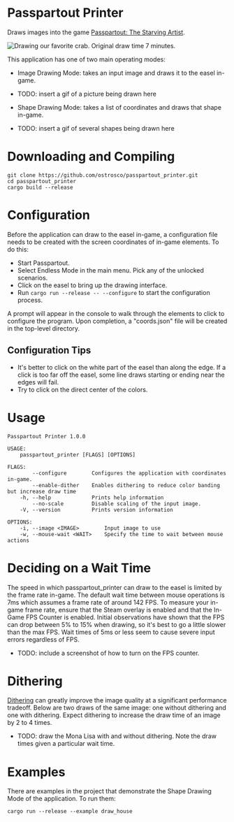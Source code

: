 # Passpartout Printer

Draws images into the game [Passpartout: The Starving Artist](http://store.steampowered.com/app/582550/Passpartout_The_Starving_Artist/).

![Drawing our favorite crab. Original draw time 7 minutes.](https://thumbs.gfycat.com/SevereViciousBittern-size_restricted.gif)

This application has one of two main operating modes:

* Image Drawing Mode: takes an input image and draws it to the easel in-game.

- TODO: insert a gif of a picture being drawn here

* Shape Drawing Mode: takes a list of coordinates and draws that shape in-game.

- TODO: insert a gif of several shapes being drawn here

# Downloading and Compiling

```
git clone https://github.com/ostrosco/passpartout_printer.git
cd passpartout_printer
cargo build --release
```

# Configuration

Before the application can draw to the easel in-game, a configuration
file needs to be created with the screen coordinates of in-game elements.
To do this:

* Start Passpartout.
* Select Endless Mode in the main menu. Pick any of the unlocked scenarios.
* Click on the easel to bring up the drawing interface.
* Run `cargo run --release -- --configure` to start the configuration process.

A prompt will appear in the console to walk through the elements to click
to configure the program. Upon completion, a "coords.json" file will be created
in the top-level directory.

## Configuration Tips

* It's better to click on the white part of the easel than along the edge. If
  a click is too far off the easel, some line draws starting or ending near the
  edges will fail.
* Try to click on the direct center of the colors.


# Usage

```
Passpartout Printer 1.0.0

USAGE:
    passpartout_printer [FLAGS] [OPTIONS]

FLAGS:
        --configure        Configures the application with coordinates in-game.
        --enable-dither    Enables dithering to reduce color banding but increase draw time
    -h, --help             Prints help information
        --no-scale         Disable scaling of the input image.
    -V, --version          Prints version information

OPTIONS:
    -i, --image <IMAGE>        Input image to use
    -w, --mouse-wait <WAIT>    Specify the time to wait between mouse actions
```

# Deciding on a Wait Time

The speed in which passpartout_printer can draw to the easel is limited by the
frame rate in-game. The default wait time between mouse operations is 7ms which
assumes a frame rate of around 142 FPS. To measure your in-game frame rate,
ensure that the Steam overlay is enabled and that the In-Game FPS Counter is
enabled. Initial observations have shown that the FPS can drop between 5% to
15% when drawing, so it's best to go a little slower than the max FPS.
Wait times of 5ms or less seem to cause severe input errors regardless of FPS.

- TODO: include a screenshot of how to turn on the FPS counter.

# Dithering

[Dithering](https://en.wikipedia.org/wiki/Dither) can greatly improve the image
quality at a significant performance tradeoff. Below are two draws of the same
image: one without dithering and one with dithering. Expect dithering to
increase the draw time of an image by 2 to 4 times.

- TODO: draw the Mona Lisa with and without dithering. Note the draw times
given a particular wait time.

# Examples

There are examples in the project that demonstrate the Shape Drawing Mode of
the application. To run them:

```
cargo run --release --example draw_house
```
